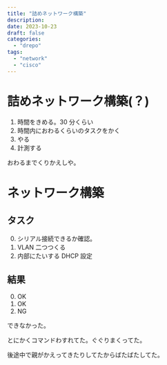 ```yaml
---
title: "詰めネットワーク構築"
description:
date: 2023-10-23
draft: false
categories:
  - "drepo"
tags:
  - "network"
  - "cisco"
---
```


# 詰めネットワーク構築(？)

1. 時間をきめる。30 分くらい
2. 時間内におわるくらいのタスクをかく
3. やる
4. 計測する

おわるまでくりかえしや。

# ネットワーク構築

## タスク

0. シリアル接続できるか確認。
1. VLAN 二つつくる
2. 内部にたいする DHCP 設定

## 結果

0. OK
1. OK
2. NG

できなかった。

とにかくコマンドわすれてた。ぐぐりまくってた。

後途中で親がかえってきたりしてたからばたばたしてた。
